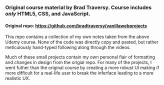 ### Original course material by Brad Traversy. Course includes *only* HTML5, CSS, and JavaScript.

#### Original repo: https://github.com/bradtraversy/vanillawebprojects

This repo contains a collection of my own notes taken from the above Udemy course. None of the code was directly copy and pasted, but rather meticulously hand-typed following along through the videos.

Much of these small projects contain my own personal flair of formatting and changes in design from the origial repo. For many of the projects, I went futher than the original course by creating a more robust UI making if more difficult for a real-life user to break the inferface leading to a more realistic UX.
